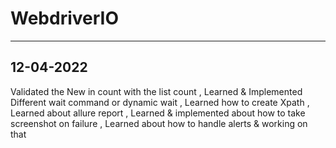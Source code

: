 # WebdriverIO
-----------------------------------------------------
12-04-2022
-----------------------------------------------------
Validated the New in count with the list count ,
Learned & Implemented Different wait command or dynamic wait ,
Learned how to create Xpath ,
Learned about allure report ,
Learned & implemented about how to take screenshot on failure ,
Learned about how to handle alerts & working on that

